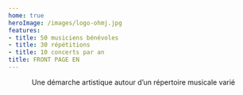 ```yaml
---
home: true 
heroImage: /images/logo-ohmj.jpg
features:
- title: 50 musiciens bénévoles
- title: 30 répétitions
- title: 10 concerts par an
title: FRONT PAGE EN
---
```


<p align="center">
Une démarche artistique autour d’un répertoire musicale varié
</p>
<Footer/>
